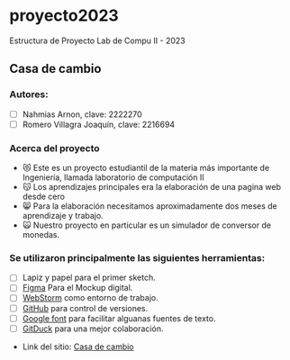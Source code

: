# proyecto2023
Estructura de Proyecto Lab de Compu II - 2023

## Casa de cambio

### Autores:
- [ ] Nahmias Arnon, clave: 2222270
- [ ] Romero Villagra Joaquín, clave: 2216694

### Acerca del proyecto
- :heart_eyes_cat: Este es un proyecto estudiantil de la materia más importante de Ingeniería, llamada laboratorio de computación II
- :kissing_cat: Los aprendizajes principales era la elaboración de una pagina web desde cero
- :smile_cat: Para la elaboración necesitamos aproximadamente dos meses de aprendizaje y trabajo.
- :scream_cat: Nuestro proyecto en particular es un simulador de conversor de monedas.

### Se utilizaron principalmente las siguientes herramientas:
- [ ] Lapiz y papel para el primer sketch.
- [ ] [Figma](https://www.figma.com/) Para el Mockup digital.
- [ ] [WebStorm](https://www.jetbrains.com/webstorm/promo/?source=google&medium=cpc&campaign=9641686239&term=webstorm&content=523833970748&gad=1&gclid=Cj0KCQjwu-KiBhCsARIsAPztUF2edaqDa4vuIBBRC1VlPrYi5nOjRFoN8TR8ETkooGmuS_vGqkY362saAk2XEALw_wcB) como entorno de trabajo.
- [ ] [GitHub](https://github.com/) para control de versiones.
- [ ] [Google font](https://fonts.google.com/) para facilitar alguanas fuentes de texto.
- [ ] [GitDuck](https://duckly.com) para una mejor colaboración.

- Link del sitio: [Casa de cambio](https://github.com/UCC-LabCompu2/proyecto2023-nahmias_romero)

